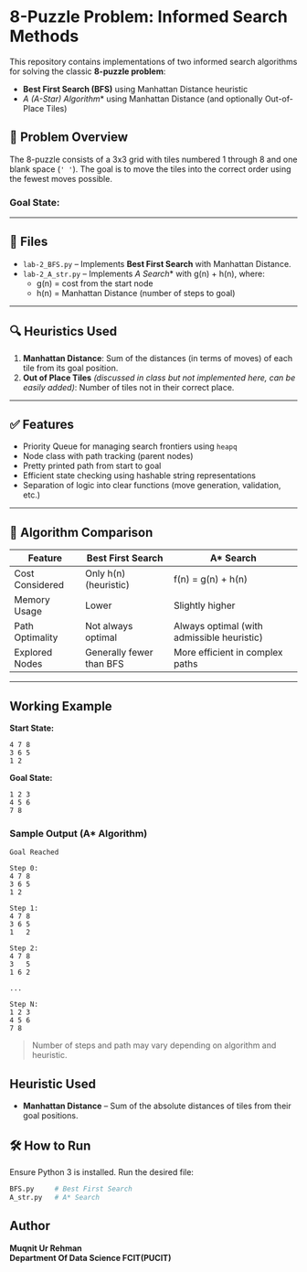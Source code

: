 # 8-Puzzle Problem: Informed Search Methods

This repository contains implementations of two informed search algorithms for solving the classic **8-puzzle problem**:

- **Best First Search (BFS)** using Manhattan Distance heuristic
- **A* (A-Star) Algorithm** using Manhattan Distance (and optionally Out-of-Place Tiles)

## 🧩 Problem Overview

The 8-puzzle consists of a 3x3 grid with tiles numbered 1 through 8 and one blank space (`' '`). The goal is to move the tiles into the correct order using the fewest moves possible.

### Goal State:

---

## 📁 Files

- `lab-2_BFS.py` – Implements **Best First Search** with Manhattan Distance.
- `lab-2_A_str.py` – Implements **A* Search** with g(n) + h(n), where:
  - g(n) = cost from the start node
  - h(n) = Manhattan Distance (number of steps to goal)

---

## 🔍 Heuristics Used

1. **Manhattan Distance**: Sum of the distances (in terms of moves) of each tile from its goal position.
2. **Out of Place Tiles** *(discussed in class but not implemented here, can be easily added)*: Number of tiles not in their correct place.

---

## ✅ Features

- Priority Queue for managing search frontiers using `heapq`
- Node class with path tracking (parent nodes)
- Pretty printed path from start to goal
- Efficient state checking using hashable string representations
- Separation of logic into clear functions (move generation, validation, etc.)

---

## 🧠 Algorithm Comparison

| Feature              | Best First Search          | A* Search                     |
|----------------------|----------------------------|-------------------------------|
| Cost Considered      | Only h(n) (heuristic)      | f(n) = g(n) + h(n)            |
| Memory Usage         | Lower                      | Slightly higher               |
| Path Optimality      | Not always optimal         | Always optimal (with admissible heuristic) |
| Explored Nodes       | Generally fewer than BFS   | More efficient in complex paths |

---
## Working Example

**Start State:**

```
4 7 8
3 6 5
1 2  
```

**Goal State:**

```
1 2 3
4 5 6
7 8  
```

### Sample Output (A* Algorithm)

```
Goal Reached

Step 0:
4 7 8
3 6 5
1 2  

Step 1:
4 7 8
3 6 5
1   2

Step 2:
4 7 8
3   5
1 6 2

...

Step N:
1 2 3
4 5 6
7 8  
```

> Number of steps and path may vary depending on algorithm and heuristic.

## Heuristic Used

- **Manhattan Distance** – Sum of the absolute distances of tiles from their goal positions.



## 🛠 How to Run

Ensure Python 3 is installed. Run the desired file:

```bash
BFS.py     # Best First Search
A_str.py   # A* Search
```

## Author

**Muqnit Ur Rehman**  
**Department Of Data Science FCIT(PUCIT)**

